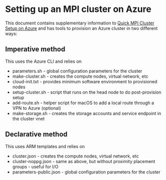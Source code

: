 # Setting up an MPI cluster on Azure

This document contains supplementary information to [Quick MPI Cluster Setup on
Azure][1] and has tools to provision an Azure cluster in two different ways:

## Imperative method

This uses the Azure CLI and relies on

- parameters.sh - global configuration parameters for the cluster
- make-cluster.sh - creates the compute nodes, virtual network, etc
- cloud-init.txt - provides minimum software environment to provisioned nodes
- setup-cluster.sh - script that runs on the head node to do post-provision setup
- add-route.sh - helper script for macOS to add a local route through a VPN to Azure (optional)
- make-storage.sh - creates the storage accounts and service endpoint in the cluster vnet

## Declarative method

This uses ARM templates and relies on

- cluster.json - creates the compute nodes, virtual network, etc
- cluster-noppg.json - same as above, but without proximity placement groups - useful for I/O
- parameters-public.json - global configuration parameters for the cluster

[1]: https://www.glennklockwood.com/cloud/mpi-cluster.html
